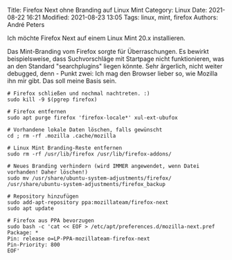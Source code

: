 Title: Firefox Next ohne Branding auf Linux Mint
Category: Linux
Date: 2021-08-22 16:21
Modified: 2021-08-23 13:05
Tags: linux, mint, firefox
Authors: André Peters

Ich möchte Firefox Next auf einem Linux Mint 20.x installieren.

Das Mint-Branding vom Firefox sorgte für Überraschungen. Es bewirkt beispielsweise, dass Suchvorschläge mit Startpage nicht funktionieren, was an den Standard "searchplugins" liegen könnte. Sehr ärgerlich, nicht weiter debugged, denn - Punkt zwei: Ich mag den Browser lieber so, wie Mozilla ihn mir gibt. Das soll meine Basis sein.

```
# Firefox schließen und nochmal nachtreten. :)
sudo kill -9 $(pgrep firefox)

# Firefox entfernen
sudo apt purge firefox 'firefox-locale*' xul-ext-ubufox

# Vorhandene lokale Daten löschen, falls gewünscht
cd ; rm -rf .mozilla .cache/mozilla

# Linux Mint Branding-Reste entfernen
sudo rm -rf /usr/lib/firefox /usr/lib/firefox-addons/

# Neues Branding verhindern (wird IMMER angewendet, wenn Datei vorhanden! Daher löschen!)
sudo mv /usr/share/ubuntu-system-adjustments/firefox/ /usr/share/ubuntu-system-adjustments/firefox_backup

# Repository hinzufügen
sudo add-apt-repository ppa:mozillateam/firefox-next
sudo apt update

# Firefox aus PPA bevorzugen
sudo bash -c 'cat << EOF > /etc/apt/preferences.d/mozilla-next.pref
Package: *
Pin: release o=LP-PPA-mozillateam-firefox-next
Pin-Priority: 800
EOF'
```
